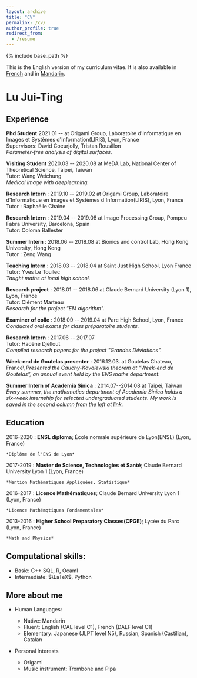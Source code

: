 ```yaml
---
layout: archive
title: "CV"
permalink: /cv/
author_profile: true
redirect_from:
  - /resume
---
```


{% include base_path %}

This is the English version of my curriculum vitae. It is also available in [French](https://mothorchids.github.io/cv_fr/) and in [Mandarin](https://mothorchids.github.io/cv_zh/).

Lu Jui-Ting
============

<!--- 
-------------------     ----------------------------
1 MyAddress                        email@example.com
MyTown 1000                          @twitter_handle
MyCountry                           1800 my-phone-nr
-------------------     ----------------------------
--->

Experience
----------
**Phd Student**
2021.01 --   at Origami Group, Laboratoire d'Informatique en Images et Systèmes d'Information(LIRIS), Lyon, France\
Supervisors: David Coeurjolly, Tristan Rousillon\
*Parameter-free analysis of digital surfaces.*

**Visiting Student**
2020.03 -- 2020.08 at MeDA Lab, National Center of Theoretical Science, Taipei, Taiwan\
Tutor: Wang Weichung\
*Medical image with deeplearning.*

**Research Intern**
: 2019.10 -- 2019.02 at Origami Group, Laboratoire d'Informatique en Images et Systèmes d'Information(LIRIS), Lyon, France\
Tutor : Raphaëlle Chaine

**Research Intern**
: 2019.04 -- 2019.08 at Image Processing Group, Pompeu Fabra University, Barcelona, Spain\
Tutor: Coloma Ballester

**Summer Intern**
: 2018.06 -- 2018.08 at Bionics and control Lab, Hong Kong University, Hong Kong\
Tutor : Zeng Wang

**Teaching Intern**
: 2018.03 -- 2018.04 at Saint Just High School, Lyon France\
Tutor: Yves Le Toullec\
*Taught maths at local high school.*

**Research project**
: 2018.01 -- 2018.06 at Claude Bernard University (Lyon 1), Lyon, France\
Tutor: Clément Marteau\
*Research for the project "EM algorithm".*

**Examiner of colle**
: 2018.09 -- 2019.04 at Parc High School, Lyon, France\
*Conducted oral exams for class préparatoire students.*

**Research Intern**
: 2017.06 -- 2017.07\
Tutor: Hacène Djellout\
*Compiled research papers for the project "Grandes Déviations".*

**Week-end de Goutelas presenter**
: 2016.12.03. at Goutelas Chateau, France\ 
*Presented the Cauchy-Kovalewski theorem at “Week-end de Goutelas”, an annual event held by the ENS maths department.*

**Summer Intern of Academia Sinica**
: 2014.07--2014.08 at Taipei, Taiwan\
*Every summer, the mathematics department of Academia Sinica holds a six-week internship for selected undergraduated students.
My work is saved in the second column from the left at [link](https://www.math.sinica.edu.tw/student/anime_2014/).*



Education
---------

<!--- 
2010-2014 (expected)
:   **PhD, Computer Science**; Awesome University (MyTown)

    *Thesis title: Deep Learning Approaches to the Self-Awesomeness
     Estimation Problem*
--->

2016-2020 
:   **ENSL diploma**; École normale supérieure de Lyon(ENSL) (Lyon, France)

    *Diplôme de l'ENS de Lyon*
    
2017-2019
:   **Master de Science, Technologies et Santé**; Claude Bernard University Lyon 1 (Lyon, France)

    *Mention Mathématiques Appliquées, Statistique*

2016-2017
:   **Licence Mathématiques**; Claude Bernard University Lyon 1 (Lyon, France)

    *Licence Mathémqtiques Fondamentales*

2013-2016
:   **Higher School Preparatory Classes(CPGE)**; Lycée du Parc (Lyon, France)

    *Math and Physics*



<!--- 
## 2019--2020, École normale supérieure de Lyon(ENSL), Fourth year of ENSL diploma
## 2018--2019, Claude Bernard University (Lyon 1), Master2 Maths en action
## 2017--2018, Claude Bernard University (Lyon 1), Master1 Mathématiques Générales
## 2016--2017, École normale supérieure de Lyon, Licence Mathématiques
## 2013--2016, Higher School Preparatory Classes(CPGE); MPSI,MP, and MP*, Lycée du Parc
## 2010--2013, Taipei First Girls' High School; Taipei, Taiwan
--->



Computational skills:
----------------------------------------
- Basic: C++ SQL, R, Ocaml
- Intermediate: $\LaTeX$, Python

More about me
----------------------------------------

* Human Languages:

     * Native: Mandarin
     * Fluent: English (CAE level C1), 
	French (DALF level C1)
     * Elementary: Japanese (JLPT level N5), 
	Russian, Spanish (Castilian), Catalan

* Personal Interests

	* Origami
	* Music instrument: Trombone and Pipa

